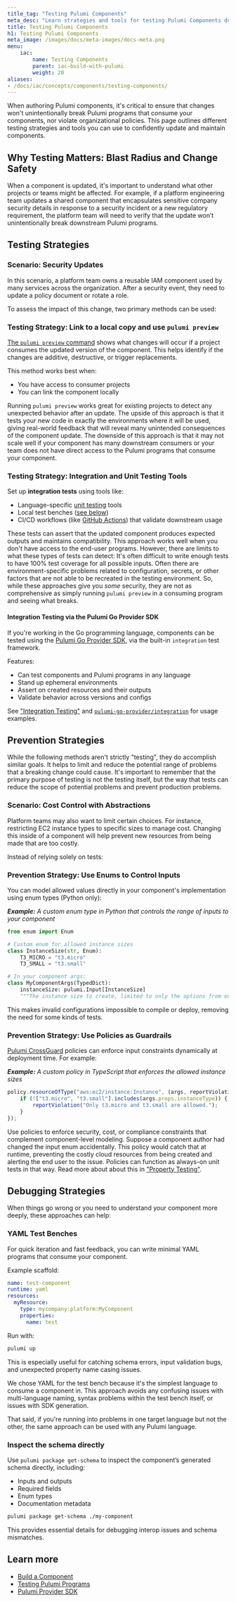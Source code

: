```yaml
---
title_tag: "Testing Pulumi Components"
meta_desc: "Learn strategies and tools for testing Pulumi Components during development and in CI/CD workflows."
title: Testing Pulumi Components
h1: Testing Pulumi Components
meta_image: /images/docs/meta-images/docs-meta.png
menu:
    iac:
        name: Testing Components
        parent: iac-build-with-pulumi
        weight: 20
aliases:
- /docs/iac/concepts/components/testing-components/
---
```


When authoring Pulumi components, it's critical to ensure that changes won't unintentionally break Pulumi programs that consume your components, nor violate organizational policies. This page outlines different testing strategies and tools you can use to confidently update and maintain components.

## Why Testing Matters: Blast Radius and Change Safety

When a component is updated, it's important to understand what other projects or teams might be affected. For example, if a platform engineering team updates a shared component that encapsulates sensitive company security details in response to a security incident or a new regulatory requirement, the platform team will need to verify that the update won’t unintentionally break downstream Pulumi programs.

## Testing Strategies

### Scenario: Security Updates

In this scenario, a platform team owns a reusable IAM component used by many services across the organization. After a security event, they need to update a policy document or rotate a role.

To assess the impact of this change, two primary methods can be used:

### Testing Strategy: Link to a local copy and use `pulumi preview`

[The `pulumi preview` command](/docs/iac/cli/commands/pulumi_preview/) shows what changes will occur if a project consumes the updated version of the component. This helps identify if the changes are additive, destructive, or trigger replacements.

This method works best when:

- You have access to consumer projects
- You can link the component locally

Running `pulumi preview` works great for existing projects to detect any unexpected behavior after an update. The upside of this approach is that it tests your new code in exactly the environments where it will be used, giving real-world feedback that will reveal many unintended consequences of the component update. The downside of this approach is that it may not scale well if your component has many downstream consumers or your team does not have direct access to the Pulumi programs that consume your component.

### Testing Strategy: Integration and Unit Testing Tools

Set up **integration tests** using tools like:

- Language-specific [unit testing](/docs/iac/guides/testing/unit/) tools
- Local test benches ([see below](#yaml-test-benches))
- CI/CD workflows (like [GitHub Actions](/docs/iac/using-pulumi/continuous-delivery/github-actions/)) that validate downstream usage

These tests can assert that the updated component produces expected outputs and maintains compatibility. This approach works well when you don't have access to the end-user programs. However, there are limits to what these types of tests can detect: It's often difficult to write enough tests to have 100% test coverage for all possible inputs. Often there are environment-specific problems related to configuration, secrets, or other factors that are not able to be recreated in the testing environment. So, while these approaches give you *some* security, they are not as comprehensive as simply running `pulumi preview` in a consuming program and seeing what breaks.

#### Integration Testing via the Pulumi Go Provider SDK

If you're working in the Go programming language, components can be tested using the [Pulumi Go Provider SDK](https://github.com/pulumi/pulumi-go-provider), via the built-in `integration` test framework.

Features:

- Can test components and Pulumi programs in any language
- Stand up ephemeral environments
- Assert on created resources and their outputs
- Validate behavior across versions and configs

See ["Integration Testing"](/docs/iac/guides/testing/integration/) and [`pulumi-go-provider/integration`](https://github.com/pulumi/pulumi-go-provider/tree/main/integration) for usage examples.

## Prevention Strategies

While the following methods aren't strictly "testing", they do accomplish similar goals. It helps to limit and reduce the potential range of problems that a breaking change could cause. It's important to remember that the primary purpose of testing is not the testing itself, but the way that tests can reduce the scope of potential problems and prevent production problems.

### Scenario: Cost Control with Abstractions

Platform teams may also want to limit certain choices. For instance, restricting EC2 instance types to specific sizes to manage cost. Changing this inside of a component will help prevent new resources from being made that are too costly.

Instead of relying solely on tests:

### Prevention Strategy: Use Enums to Control Inputs

You can model allowed values directly in your component's implementation using enum types (Python only):

***Example:** A custom enum type in Python that controls the range of inputs to your component*

```python
from enum import Enum

# Custom enum for allowed instance sizes
class InstanceSize(str, Enum):
    T3_MICRO = "t3.micro"
    T3_SMALL = "t3.small"

# In your component args:
class MyComponentArgs(TypedDict):
    instanceSize: pulumi.Input[InstanceSize]
    """The instance size to create, limited to only the options from our custom enum."""

```

This makes invalid configurations impossible to compile or deploy, removing the need for some kinds of tests.

### Prevention Strategy: Use Policies as Guardrails

[Pulumi CrossGuard](/docs/iac/crossguard/) policies can enforce input constraints dynamically at deployment time. For example:

***Example:** A custom policy in TypeScript that enforces the allowed instance sizes*

```ts
policy.resourceOfType("aws:ec2/instance:Instance", (args, reportViolation) => {
    if (!["t3.micro", "t3.small"].includes(args.props.instanceType)) {
        reportViolation("Only t3.micro and t3.small are allowed.");
    }
});
```

Use policies to enforce security, cost, or compliance constraints that complement component-level modeling. Suppose a component author had changed the input enum accidentally. This policy would catch that at runtime, preventing the costly cloud resources from being created and alerting the end user to the issue. Policies can function as always-on unit tests in that way. Read more about about this in ["Property Testing"](/docs/iac/guides/testing/property-testing/).

## Debugging Strategies

When things go wrong or you need to understand your component more deeply, these approaches can help:

### YAML Test Benches

For quick iteration and fast feedback, you can write minimal YAML programs that consume your component.

Example scaffold:

```yaml
name: test-component
runtime: yaml
resources:
  myResource:
    type: mycompany:platform:MyComponent
    properties:
      name: test
```

Run with:

```bash
pulumi up
```

This is especially useful for catching schema errors, input validation bugs, and unexpected property name casing issues.

We chose YAML for the test bench because it's the simplest language to consume a component in. This approach avoids any confusing issues with multi-language naming, syntax problems within the test bench itself, or issues with SDK generation.

That said, if you're running into problems in one target language but not the other, the same approach can be used with any Pulumi language.

### Inspect the schema directly

Use `pulumi package get-schema` to inspect the component’s generated schema directly, including:

- Inputs and outputs
- Required fields
- Enum types
- Documentation metadata

```bash
pulumi package get-schema ./my-component
```

This provides essential details for debugging interop issues and schema mismatches.

## Learn more

- [Build a Component](/docs/iac/using-pulumi/build-a-component/)
- [Testing Pulumi Programs](/docs/iac/guides/testing/)
- [Pulumi Provider SDK](/docs/iac/build-with-pulumi/pulumi-provider-sdk/)
